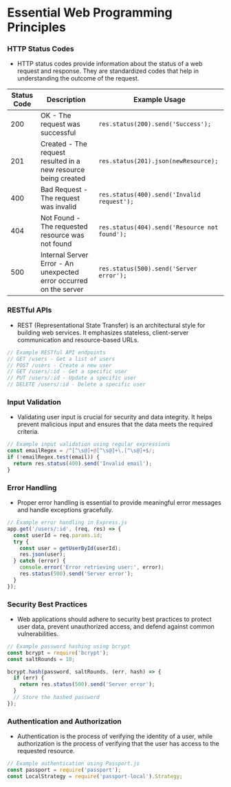 # Essential Web Programming Principles

### HTTP Status Codes
- HTTP status codes provide information about the status of a web request and response. They are standardized codes that help in understanding the outcome of the request.

| Status Code | Description                                  | Example Usage                                     |
| ----------- | -------------------------------------------- | ------------------------------------------------- |
| 200         | OK - The request was successful               | `res.status(200).send('Success');`                |
| 201         | Created - The request resulted in a new resource being created | `res.status(201).json(newResource);`     |
| 400         | Bad Request - The request was invalid         | `res.status(400).send('Invalid request');`         |
| 404         | Not Found - The requested resource was not found | `res.status(404).send('Resource not found');` |
| 500         | Internal Server Error - An unexpected error occurred on the server | `res.status(500).send('Server error');` |

### RESTful APIs
- REST (Representational State Transfer) is an architectural style for building web services. It emphasizes stateless, client-server communication and resource-based URLs.

```javascript
// Example RESTful API endpoints
// GET /users - Get a list of users
// POST /users - Create a new user
// GET /users/:id - Get a specific user
// PUT /users/:id - Update a specific user
// DELETE /users/:id - Delete a specific user
```

### Input Validation
- Validating user input is crucial for security and data integrity. It helps prevent malicious input and ensures that the data meets the required criteria.

```javascript
// Example input validation using regular expressions
const emailRegex = /^[^\s@]+@[^\s@]+\.[^\s@]+$/;
if (!emailRegex.test(email)) {
  return res.status(400).send('Invalid email');
}
```

### Error Handling
- Proper error handling is essential to provide meaningful error messages and handle exceptions gracefully.

```javascript
// Example error handling in Express.js
app.get('/users/:id', (req, res) => {
  const userId = req.params.id;
  try {
    const user = getUserById(userId);
    res.json(user);
  } catch (error) {
    console.error('Error retrieving user:', error);
    res.status(500).send('Server error');
  }
});
```

### Security Best Practices
- Web applications should adhere to security best practices to protect user data, prevent unauthorized access, and defend against common vulnerabilities.

```javascript
// Example password hashing using bcrypt
const bcrypt = require('bcrypt');
const saltRounds = 10;

bcrypt.hash(password, saltRounds, (err, hash) => {
  if (err) {
    return res.status(500).send('Server error');
  }
  // Store the hashed password
});
```

### Authentication and Authorization
- Authentication is the process of verifying the identity of a user, while authorization is the process of verifying that the user has access to the requested resource.

```javascript
// Example authentication using Passport.js
const passport = require('passport');
const LocalStrategy = require('passport-local').Strategy;
```
